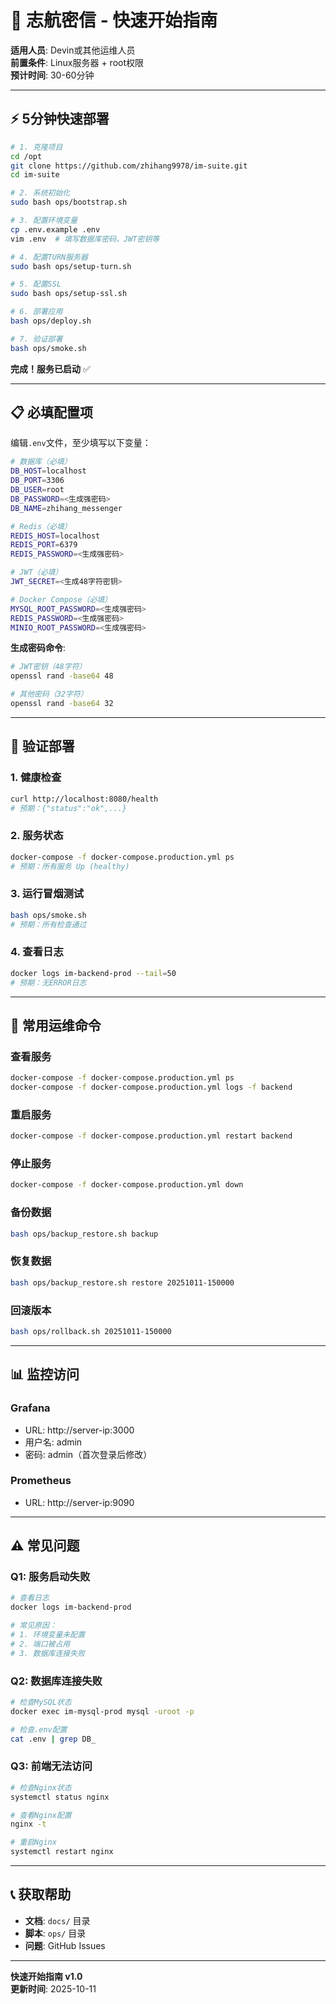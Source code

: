 # 🚀 志航密信 - 快速开始指南

**适用人员**: Devin或其他运维人员  
**前置条件**: Linux服务器 + root权限  
**预计时间**: 30-60分钟

---

## ⚡ 5分钟快速部署

```bash
# 1. 克隆项目
cd /opt
git clone https://github.com/zhihang9978/im-suite.git
cd im-suite

# 2. 系统初始化
sudo bash ops/bootstrap.sh

# 3. 配置环境变量
cp .env.example .env
vim .env  # 填写数据库密码、JWT密钥等

# 4. 配置TURN服务器
sudo bash ops/setup-turn.sh

# 5. 配置SSL
sudo bash ops/setup-ssl.sh

# 6. 部署应用
bash ops/deploy.sh

# 7. 验证部署
bash ops/smoke.sh
```

**完成！服务已启动** ✅

---

## 📋 必填配置项

编辑`.env`文件，至少填写以下变量：

```bash
# 数据库（必填）
DB_HOST=localhost
DB_PORT=3306
DB_USER=root
DB_PASSWORD=<生成强密码>
DB_NAME=zhihang_messenger

# Redis（必填）
REDIS_HOST=localhost
REDIS_PORT=6379
REDIS_PASSWORD=<生成强密码>

# JWT（必填）
JWT_SECRET=<生成48字符密钥>

# Docker Compose（必填）
MYSQL_ROOT_PASSWORD=<生成强密码>
REDIS_PASSWORD=<生成强密码>
MINIO_ROOT_PASSWORD=<生成强密码>
```

**生成密码命令**:
```bash
# JWT密钥（48字符）
openssl rand -base64 48

# 其他密码（32字符）
openssl rand -base64 32
```

---

## 🧪 验证部署

### 1. 健康检查
```bash
curl http://localhost:8080/health
# 预期：{"status":"ok",...}
```

### 2. 服务状态
```bash
docker-compose -f docker-compose.production.yml ps
# 预期：所有服务 Up (healthy)
```

### 3. 运行冒烟测试
```bash
bash ops/smoke.sh
# 预期：所有检查通过
```

### 4. 查看日志
```bash
docker logs im-backend-prod --tail=50
# 预期：无ERROR日志
```

---

## 🔧 常用运维命令

### 查看服务
```bash
docker-compose -f docker-compose.production.yml ps
docker-compose -f docker-compose.production.yml logs -f backend
```

### 重启服务
```bash
docker-compose -f docker-compose.production.yml restart backend
```

### 停止服务
```bash
docker-compose -f docker-compose.production.yml down
```

### 备份数据
```bash
bash ops/backup_restore.sh backup
```

### 恢复数据
```bash
bash ops/backup_restore.sh restore 20251011-150000
```

### 回滚版本
```bash
bash ops/rollback.sh 20251011-150000
```

---

## 📊 监控访问

### Grafana
- URL: http://server-ip:3000
- 用户名: admin
- 密码: admin（首次登录后修改）

### Prometheus
- URL: http://server-ip:9090

---

## ⚠️ 常见问题

### Q1: 服务启动失败
```bash
# 查看日志
docker logs im-backend-prod

# 常见原因：
# 1. 环境变量未配置
# 2. 端口被占用
# 3. 数据库连接失败
```

### Q2: 数据库连接失败
```bash
# 检查MySQL状态
docker exec im-mysql-prod mysql -uroot -p

# 检查.env配置
cat .env | grep DB_
```

### Q3: 前端无法访问
```bash
# 检查Nginx状态
systemctl status nginx

# 查看Nginx配置
nginx -t

# 重启Nginx
systemctl restart nginx
```

---

## 📞 获取帮助

- **文档**: `docs/` 目录
- **脚本**: `ops/` 目录
- **问题**: GitHub Issues

---

**快速开始指南 v1.0**  
**更新时间**: 2025-10-11

